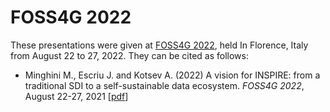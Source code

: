 # FOSS4G 2022
These presentations were given at [FOSS4G 2022](https://2022.foss4g.org), held In Florence, Italy from August 22 to 27, 2022. They can be cited as follows:

* Minghini M., Escriu J. and Kotsev A. (2022) A vision for INSPIRE: from a traditional SDI to a self-sustainable data ecosystem. _FOSS4G 2022_, August 22-27, 2021 [[pdf](FOSS4G_2022_INSPIRE)]
